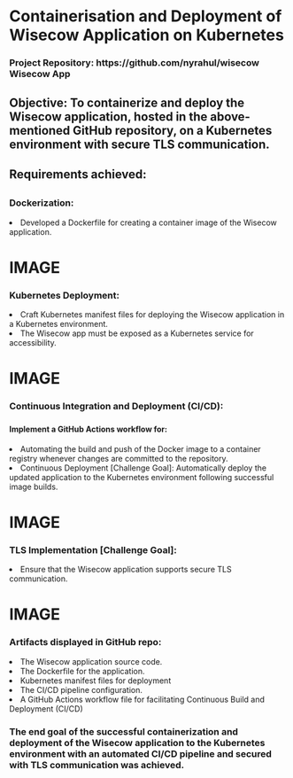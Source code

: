 <h1>Containerisation and Deployment of Wisecow Application on Kubernetes </h1>

<h3>Project Repository: https://github.com/nyrahul/wisecow Wisecow App </h3>

<h2>Objective: To containerize and deploy the Wisecow application, hosted in the above-mentioned GitHub repository, on a Kubernetes environment with secure TLS communication. </h2>

<h2>Requirements achieved:<h2> 

<h3>Dockerization: </h3> <li> Developed a Dockerfile for creating a container image of the Wisecow application. </li>

<h1>IMAGE</h1>

<h3> Kubernetes Deployment: </h3> <li> Craft Kubernetes manifest files for deploying the Wisecow application in a Kubernetes environment. </li> <li> The Wisecow app must be exposed as a Kubernetes service for accessibility. </li>

<h1>IMAGE</h1>

<h3>Continuous Integration and Deployment (CI/CD): <h3> <h4>Implement a GitHub Actions workflow for:</h4> <li> Automating the build and push of the Docker image to a container registry whenever changes are committed to the repository. </li> <li>Continuous Deployment [Challenge Goal]: Automatically deploy the updated application to the Kubernetes environment following successful image builds. </li>

<h1>IMAGE</h1>
  
<h3>TLS Implementation [Challenge Goal]: </h3> <li> Ensure that the Wisecow application supports secure TLS communication. </li>

<h1>IMAGE</h1>

<h3>Artifacts displayed in GitHub repo:</h3> 
<li> The Wisecow application source code. </li>
<li> The Dockerfile for the application. </li>
<li> Kubernetes manifest files for deployment</li>
<li> The CI/CD pipeline configuration. </li> 
<li>A GitHub Actions workflow file for facilitating Continuous Build and Deployment (CI/CD) </li>

<h3>The end goal of the successful containerization and deployment of the Wisecow application to the Kubernetes environment with an automated CI/CD pipeline and secured with TLS communication was achieved. </h3>
